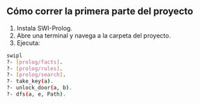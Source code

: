 ## Cómo correr la primera parte del proyecto

1. Instala SWI-Prolog.
2. Abre una terminal y navega a la carpeta del proyecto.
3. Ejecuta:

```bash
swipl
?- [prolog/facts].
?- [prolog/rules].
?- [prolog/search].
?- take_key(a).
?- unlock_door(a, b).
?- dfs(a, e, Path).
```